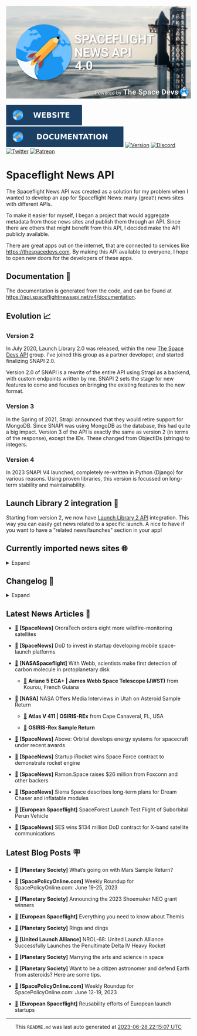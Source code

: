 ![Cover](https://raw.githubusercontent.com/TheSpaceDevs/spaceflightnewsapi/main/.github/profile/assets/snapi_poster.png)

[![Website](https://raw.githubusercontent.com/TheSpaceDevs/spaceflightnewsapi/main/.github/profile/assets/badge_snapi_website.svg)](https://spaceflightnewsapi.net/)
[![Documentation](https://raw.githubusercontent.com/TheSpaceDevs/spaceflightnewsapi/main/.github/profile/assets/badge_snapi_doc.svg)](https://api.spaceflightnewsapi.net/v4/docs)
[![Version](https://img.shields.io/github/v/release/TheSpaceDevs/spaceflightnewsapi?style=for-the-badge)](https://github.com/TheSpaceDevs/spaceflightnewsapi/releases/tag/v4.0.3)
[![Discord](https://img.shields.io/badge/Discord-%237289DA.svg?style=for-the-badge&logo=discord&logoColor=white)](https://discord.gg/p7ntkNA)
[![Twitter](https://img.shields.io/badge/Twitter-%231DA1F2.svg?style=for-the-badge&logo=Twitter&logoColor=white)](https://twitter.com/the_snapi)
[![Patreon](https://img.shields.io/badge/Patreon-F96854?style=for-the-badge&logo=patreon&logoColor=white)](https://www.patreon.com/TheSpaceDevs)

# Spaceflight News API

The Spaceflight News API was created as a solution for my problem when I wanted to develop an app for Spaceflight News: many (great!) news sites with different APIs.

To make it easier for myself, I began a project that would aggregate metadata from those news sites and publish them through an API. Since there are others that might benefit from this API, I decided make the API publicly available.

There are great apps out on the internet, that are connected to services like <https://thespacedevs.com>. By making this API available to everyone, I hope to open new doors for the developers of these apps.

## Documentation 📖

The documentation is generated from the code, and can be found at <https://api.spaceflightnewsapi.net/v4/documentation>.

## Evolution 📈

### Version 2

In July 2020, Launch Library 2.0 was released, within the new <a href="https://thespacedevs.com">The Space Devs API</a> group. I've joined this group as a partner developer, and started finalizing SNAPI 2.0.

Version 2.0 of SNAPI is a rewrite of the entire API using Strapi as a backend, with custom endpoints written by me.
SNAPI 2 sets the stage for new features to come and focuses on bringing the existing features to the new format.

### Version 3

In the Spring of 2021, Strapi announced that they would retire support for MongoDB. Since SNAPI was using MongoDB as the database, this had quite a big impact.
Version 3 of the API is exactly the same as version 2 (in terms of the response), except the IDs. These changed from ObjectIDs (strings) to integers.

### Version 4
In 2023 SNAPI V4 launched, completely re-written in Python (Django) for various reasons.
Using proven libraries, this version is focussed on long-term stability and maintainability.

## Launch Library 2 integration 🚀

Starting from version 2, we now have <a href="https://thespacedevs.com/llapi">Launch Library 2 API</a> integration. This way you can easily get news related to a specific launch.
A nice to have if you want to have a "related news/launches" section in your app!

## Currently imported news sites 🌐

<details>
<summary>Expand</summary>

- AmericaSpace
- Arstechnica
- Blue Origin
- CNBC
- ESA
- ElonX
- Euronews
- European Spaceflight
- Jet Propulsion Laboratory
- NASA
- NASASpaceflight
- National Geographic
- National Space Society
- Phys
- Planetary Society
- Reuters
- Space.com
- SpaceFlight Insider
- SpaceNews
- SpacePolicyOnline.com
- SpaceX
- Spaceflight Now
- SyFy
- TechCrunch
- Teslarati
- The Drive
- The Japan Times
- The Launch Pad
- The National
- The New York Times
- The Space Devs
- The Space Review
- The Verge
- The Wall Street Journal
- United Launch Alliance
- Virgin Galactic


</details>

## Changelog 📝
<details>
<summary>Expand</summary>

# V4.0.0

- Rewritten in Python and Django.

# V3.4.0

- Package updates
- Sentry fixes

# V3.0.0

- Package updates

### V3.2.0

- Various Sentry issues fixed

### V3.1.0

- Strapi updates
- Sentry updates
- Admin interface updates

### V3.0.0

- Switch to use Postgres as database

### V2.3.0

- The lost "article per (LL2) event" endpoint is back
- Changed the G4L logo on the site
- Added Sentry again, via the new Strapi plugin
- Changed from amqplib to amqp-connection-manager
- Updated to Strapi 3.5.3

### v2.2.0

- Dependency updates
- Code cleanup
- Admin side of things

### v2.1.0

- Backend changes on how new content is processed
- Package updates

### v2.0.0

- Complete rewrite of the app, focusing on existing features

</details>



## Latest News Articles 📰
- <a href="https://spacenews.com/ororatech-orders-eight-more-wildfire-monitoring-satellites/" >🔗</a> **[SpaceNews]** OroraTech orders eight more wildfire-monitoring satellites


- <a href="https://spacenews.com/dod-to-invest-in-startup-developing-mobile-space-launch-platforms/" >🔗</a> **[SpaceNews]** DoD to invest in startup developing mobile space-launch platforms


- <a href="https://www.nasaspaceflight.com/2023/06/webb-ch3-d203-506/" >🔗</a> **[NASASpaceflight]** With Webb, scientists make first detection of carbon molecule in protoplanetary disk


  - <a href="https://go4liftoff.com/launch/id/d0fa4bb2-80ea-4808-af08-7785dde53bf6" >🚀</a> **Ariane 5 ECA+ | James Webb Space Telescope (JWST)** from Kourou, French Guiana



- <a href="http://www.nasa.gov/press-release/nasa-offers-media-interviews-in-utah-on-asteroid-sample-return" >🔗</a> **[NASA]** NASA Offers Media Interviews in Utah on Asteroid Sample Return


  - <a href="https://go4liftoff.com/launch/id/0bcc6850-4c51-4b08-aa19-0b3753351b9b" >🚀</a> **Atlas V 411 | OSIRIS-REx** from Cape Canaveral, FL, USA




  - <a href="https://go4liftoff.com/event/id/36" >📆</a> **OSIRIS-Rex Sample Return**


- <a href="https://spacenews.com/above-orbital-develops-energy-for-spacecraft-under-recent-awards/" >🔗</a> **[SpaceNews]** Above: Orbital develops energy systems for  spacecraft under recent awards


- <a href="https://spacenews.com/startup-irocket-wins-space-force-contract-to-demonstrate-rocket-engine/" >🔗</a> **[SpaceNews]** Startup iRocket wins Space Force contract to demonstrate rocket engine


- <a href="https://spacenews.com/ramon-space-raises-26-million-from-foxconn-and-other-backers/" >🔗</a> **[SpaceNews]** Ramon.Space raises $26 million from Foxconn and other backers


- <a href="https://spacenews.com/sierra-space-describes-long-term-plans-for-dream-chaser-and-inflatable-modules/" >🔗</a> **[SpaceNews]** Sierra Space describes long-term plans for Dream Chaser and inflatable modules


- <a href="https://europeanspaceflight.com/spaceforest-launch-test-flight-of-suborbital-perun-vehicle/" >🔗</a> **[European Spaceflight]** SpaceForest Launch Test Flight of Suborbital Perun Vehicle


- <a href="https://spacenews.com/ses-wins-134-million-dod-contract-for-x-band-satellite-communications/" >🔗</a> **[SpaceNews]** SES wins $134 million DoD contract for X-band satellite communications




## Latest Blog Posts 🪧

- <a href="https://www.planetary.org/articles/whats-going-on-with-mars-sample-return" >🔗</a> **[Planetary Society]** What’s going on with Mars Sample Return?


- <a href="https://spacepolicyonline.com/news/weekly-roundup-for-spacepolicyonline-com-june-19-25-2023/" >🔗</a> **[SpacePolicyOnline.com]** Weekly Roundup for SpacePolicyOnline.com: June 19-25, 2023


- <a href="https://www.planetary.org/articles/announcing-the-2023-shoemaker-neo-grant-winners" >🔗</a> **[Planetary Society]** Announcing the 2023 Shoemaker NEO grant winners


- <a href="https://europeanspaceflight.substack.com/p/everything-you-need-to-know-about-ddb" >🔗</a> **[European Spaceflight]** Everything you need to know about Themis


- <a href="https://www.planetary.org/the-downlink/rings-and-dings" >🔗</a> **[Planetary Society]** Rings and dings


- <a href="https://blog.ulalaunch.com/blog/united-launch-alliance-successfully-launches-the-penultimate-delta-iv-heavy-rocket" >🔗</a> **[United Launch Alliance]** NROL-68: United Launch Alliance Successfully Launches the Penultimate Delta IV Heavy Rocket


- <a href="https://www.planetary.org/articles/ariel-barreiro-interview" >🔗</a> **[Planetary Society]** Marrying the arts and science in space


- <a href="https://www.planetary.org/articles/citizen-astronomer-asteroid-defender-tips" >🔗</a> **[Planetary Society]** Want to be a citizen astronomer and defend Earth from asteroids? Here are some tips.


- <a href="https://spacepolicyonline.com/news/weekly-roundup-for-spacepolicyonline-com-june-12-19-2023/" >🔗</a> **[SpacePolicyOnline.com]** Weekly Roundup for SpacePolicyOnline.com: June 12-19, 2023


- <a href="https://europeanspaceflight.substack.com/p/reusability-efforts-of-european-launch" >🔗</a> **[European Spaceflight]** Reusability efforts of European launch startups




<hr>
  <div align="center">
  This <code>README.md</code> was last auto generated at <a href="https://www.timeanddate.com/worldclock/fixedtime.html?iso=20230628T221507">2023-06-28 22:15:07 UTC</a>
  <br>
</div>